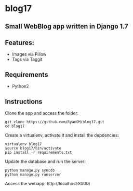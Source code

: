 # blog17
Small WebBlog app written in Django 1.7
---

## Features:

- Images via Pillow
- Tags via Taggit


## Requirements

- Python2

## Instructions

Clone the app and access the folder:
```
git clone https://github.com/RyanOM/blog17.git
cd blog17
```

Create a virtualenv, activate it and install the depdencies:
```
virtualenv blog17
source blog17/bin/activate
pip install -r requirements.txt
```

Update the database and run the server:
```
python manage.py syncdb
python manage.py runserver
```

Access the webapp:
http://localhost:8000/
